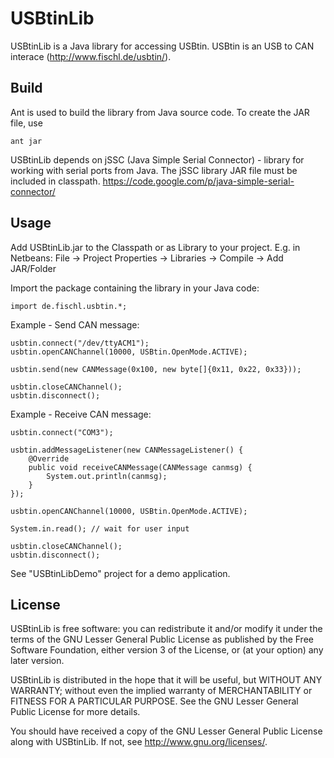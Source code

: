USBtinLib
=========

USBtinLib is a Java library for accessing USBtin. USBtin is an USB to CAN
interace (http://www.fischl.de/usbtin/).

Build
-----
Ant is used to build the library from Java source code. To create the JAR file,
use
```
ant jar
```

USBtinLib depends on jSSC (Java Simple Serial Connector) - library for working
with serial ports from Java. The jSSC library JAR file must be included in
classpath.
https://code.google.com/p/java-simple-serial-connector/


Usage
-----

Add USBtinLib.jar to the Classpath or as Library to your project. E.g. in
Netbeans: File -> Project Properties -> Libraries -> Compile -> Add JAR/Folder

Import the package containing the library in your Java code:
```
import de.fischl.usbtin.*;
```

Example - Send CAN message:
```
usbtin.connect("/dev/ttyACM1");
usbtin.openCANChannel(10000, USBtin.OpenMode.ACTIVE);

usbtin.send(new CANMessage(0x100, new byte[]{0x11, 0x22, 0x33}));

usbtin.closeCANChannel();
usbtin.disconnect();
```

Example - Receive CAN message:
```
usbtin.connect("COM3");

usbtin.addMessageListener(new CANMessageListener() {
    @Override
    public void receiveCANMessage(CANMessage canmsg) {
        System.out.println(canmsg);
    }                
});

usbtin.openCANChannel(10000, USBtin.OpenMode.ACTIVE);

System.in.read(); // wait for user input

usbtin.closeCANChannel();
usbtin.disconnect();
```

See "USBtinLibDemo" project for a demo application.

License
-------

USBtinLib is free software: you can redistribute it and/or modify
it under the terms of the GNU Lesser General Public License as published by
the Free Software Foundation, either version 3 of the License, or
(at your option) any later version.

USBtinLib is distributed in the hope that it will be useful,
but WITHOUT ANY WARRANTY; without even the implied warranty of
MERCHANTABILITY or FITNESS FOR A PARTICULAR PURPOSE.  See the
GNU Lesser General Public License for more details.

You should have received a copy of the GNU Lesser General Public License
along with USBtinLib.  If not, see <http://www.gnu.org/licenses/>.
